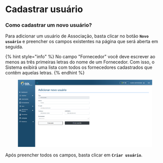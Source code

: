 # Cadastrar usuário

### Como cadastrar um novo usuário?

Para adicionar um usuário de Associação, basta clicar no botão **`Novo usuário`** e preencher os campos existentes na página que será aberta em seguida.

{% hint style="info" %}
No campo "Fornecedor" você deve escrever ao menos as três primeiras letras do nome de um Fornecedor. Com isso, o Sistema exibirá uma lista com todos os fornecedores cadastrados que contêm aquelas letras.
{% endhint %}

<figure><img src="../../../../.gitbook/assets/new-forn.png" alt=""><figcaption></figcaption></figure>

Após preencher todos os campos, basta clicar em **`Criar usuário`**.
